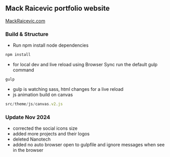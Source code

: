 ## Mack Raicevic portfolio website

[MackRaicevic.com](https://mackraicevic.com/)


### Build & Structure

- Run npm install node dependencies
```bash
npm install
```

- for local dev and live reload using Browser Sync run the default gulp command
```js
gulp
```

- gulp is watching sass, html changes for a live reload
- js animation build on canvas 
```js
src/theme/js/canvas.v2.js
```

### Update Nov 2024

- corrected the social icons size
- added more projects and their logos
- deleted Nanotech
- added no auto browser open to gulpfile and ignore messages when see in the browser


